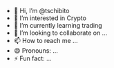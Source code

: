 - 👋 Hi, I’m @tschibito
- 👀 I’m interested in Crypto
- 🌱 I’m currently learning trading
- 💞️ I’m looking to collaborate on ...
- 📫 How to reach me ...
- 😄 Pronouns: ...
- ⚡ Fun fact: ...

<!---
tschibito/tschibito is a ✨ special ✨ repository because its `README.md` (this file) appears on your GitHub profile.
You can click the Preview link to take a look at your changes.
--->
